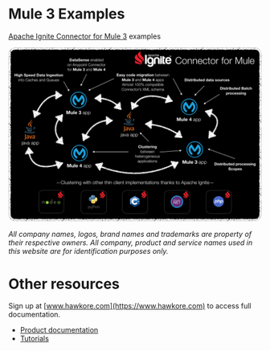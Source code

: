 # Mule 3 Examples

[Apache Ignite Connector for Mule 3](https://www.hawkore.com/plugins/product/pl-g-big-data/pl-t-ignite/pl-p-ignitev3) examples

![connector](assets/connector.png)

*All company names, logos, brand names and trademarks are property of their respective owners. All company, product and service names used in this website are for identification purposes only.*


# Other resources

Sign up at [www.hawkore.com](https://www.hawkore.com) to access full documentation.

- [Product documentation](https://docs.hawkore.com/private/apache-ignite-connector-mule3/)
- [Tutorials](https://docs.hawkore.com/private/tutorials/)
